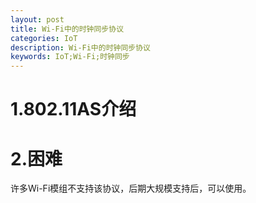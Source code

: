 ```yaml
---
layout: post
title: Wi-Fi中的时钟同步协议
categories: IoT
description: Wi-Fi中的时钟同步协议
keywords: IoT;Wi-Fi;时钟同步
---
```


# 1.802.11AS介绍





# 2.困难
许多Wi-Fi模组不支持该协议，后期大规模支持后，可以使用。



